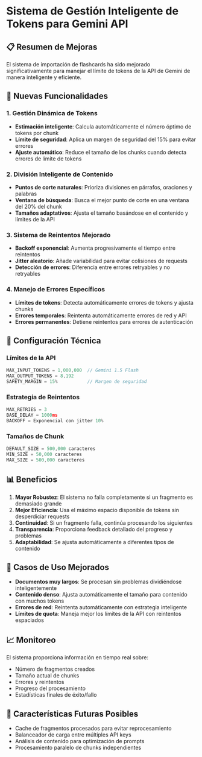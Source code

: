 # Sistema de Gestión Inteligente de Tokens para Gemini API

## 📋 Resumen de Mejoras

El sistema de importación de flashcards ha sido mejorado significativamente para manejar el límite de tokens de la API de Gemini de manera inteligente y eficiente.

## 🚀 Nuevas Funcionalidades

### 1. **Gestión Dinámica de Tokens**
- **Estimación inteligente**: Calcula automáticamente el número óptimo de tokens por chunk
- **Límite de seguridad**: Aplica un margen de seguridad del 15% para evitar errores
- **Ajuste automático**: Reduce el tamaño de los chunks cuando detecta errores de límite de tokens

### 2. **División Inteligente de Contenido**
- **Puntos de corte naturales**: Prioriza divisiones en párrafos, oraciones y palabras
- **Ventana de búsqueda**: Busca el mejor punto de corte en una ventana del 20% del chunk
- **Tamaños adaptativos**: Ajusta el tamaño basándose en el contenido y límites de la API

### 3. **Sistema de Reintentos Mejorado**
- **Backoff exponencial**: Aumenta progresivamente el tiempo entre reintentos
- **Jitter aleatorio**: Añade variabilidad para evitar colisiones de requests
- **Detección de errores**: Diferencia entre errores retryables y no retryables

### 4. **Manejo de Errores Específicos**
- **Límites de tokens**: Detecta automáticamente errores de tokens y ajusta chunks
- **Errores temporales**: Reintenta automáticamente errores de red y API
- **Errores permanentes**: Detiene reintentos para errores de autenticación

## 🔧 Configuración Técnica

### Límites de la API
```typescript
MAX_INPUT_TOKENS = 1,000,000  // Gemini 1.5 Flash
MAX_OUTPUT_TOKENS = 8,192
SAFETY_MARGIN = 15%           // Margen de seguridad
```

### Estrategia de Reintentos
```typescript
MAX_RETRIES = 3
BASE_DELAY = 1000ms
BACKOFF = Exponencial con jitter 10%
```

### Tamaños de Chunk
```typescript
DEFAULT_SIZE = 500,000 caracteres
MIN_SIZE = 50,000 caracteres
MAX_SIZE = 500,000 caracteres
```

## 📊 Beneficios

1. **Mayor Robustez**: El sistema no falla completamente si un fragmento es demasiado grande
2. **Mejor Eficiencia**: Usa el máximo espacio disponible de tokens sin desperdiciar requests
3. **Continuidad**: Si un fragmento falla, continúa procesando los siguientes
4. **Transparencia**: Proporciona feedback detallado del progreso y problemas
5. **Adaptabilidad**: Se ajusta automáticamente a diferentes tipos de contenido

## 🎯 Casos de Uso Mejorados

- **Documentos muy largos**: Se procesan sin problemas dividiéndose inteligentemente
- **Contenido denso**: Ajusta automáticamente el tamaño para contenido con muchos tokens
- **Errores de red**: Reintenta automáticamente con estrategia inteligente
- **Límites de quota**: Maneja mejor los límites de la API con reintentos espaciados

## 📈 Monitoreo

El sistema proporciona información en tiempo real sobre:
- Número de fragmentos creados
- Tamaño actual de chunks
- Errores y reintentos
- Progreso del procesamiento
- Estadísticas finales de éxito/fallo

## 🔮 Características Futuras Posibles

- Cache de fragmentos procesados para evitar reprocesamiento
- Balanceador de carga entre múltiples API keys
- Análisis de contenido para optimización de prompts
- Procesamiento paralelo de chunks independientes
